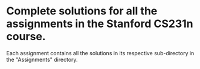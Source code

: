 # Complete solutions for all the assignments in the Stanford CS231n course.

Each assignment contains all the solutions in its respective sub-directory in the "Assignments" directory.
